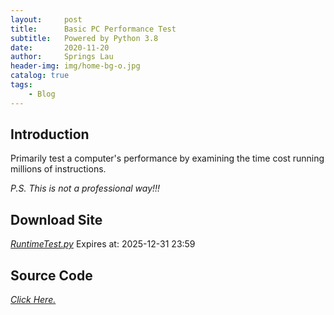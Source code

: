 ```yaml
---
layout:     post
title:      Basic PC Performance Test
subtitle:   Powered by Python 3.8
date:       2020-11-20
author:     Springs Lau
header-img: img/home-bg-o.jpg
catalog: true
tags:
    - Blog
---
```


## Introduction

Primarily test a computer's performance by examining the time cost running millions of instructions.

*P.S. This is not a professional way!!!*

## Download Site

[*RuntimeTest.py*](https://bhpan.buaa.edu.cn:443/link/F760FACCCF71E0AD820BBA7380FDC199)
Expires at: 2025-12-31 23:59

## Source Code

[*Click Here.*](https://paste.ubuntu.com/p/Yn5CwJkFDr/)